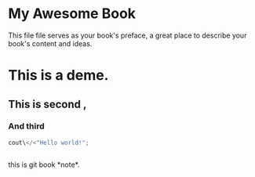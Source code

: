 # My Awesome Book

This file file serves as your book's preface, a great place to describe your book's content and ideas.

# This is a deme.



## This is second ,

### And third

```cpp
cout\</<"Hello world!";
```

```

```

this is git book \*note\*.

